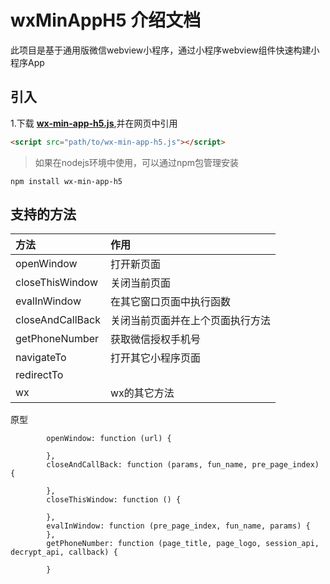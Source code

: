 #  wxMinAppH5 介绍文档
此项目是基于通用版微信webview小程序，通过小程序webview组件快速构建小程序App

## 引入

1.下载 [**wx-min-app-h5.js**][epiijslink],并在网页中引用

```html
<script src="path/to/wx-min-app-h5.js"></script>
```
> 如果在nodejs环境中使用，可以通过npm包管理安装

```
npm install wx-min-app-h5
```
 

## 支持的方法

| 方法             | 作用                             |
| :--------------- | :------------------------------- |
| openWindow       | 打开新页面                       |
| closeThisWindow  | 关闭当前页面                     |
| evalInWindow     | 在其它窗口页面中执行函数         |
| closeAndCallBack | 关闭当前页面并在上个页面执行方法 |
| getPhoneNumber   | 获取微信授权手机号               |
| navigateTo       | 打开其它小程序页面               |
| redirectTo       |                                  |
| wx               | wx的其它方法                     |


原型
```
        openWindow: function (url) {
          
        },
        closeAndCallBack: function (params, fun_name, pre_page_index) {
          
        },
        closeThisWindow: function () {
          
        },
        evalInWindow: function (pre_page_index, fun_name, params) {
        },
        getPhoneNumber: function (page_title, page_logo, session_api, decrypt_api, callback) {

        }
```


[epiijslink]:https://gitee.com/epii/wx-min-app-h5-bridge-js-sdk/raw/master/wx-min-app-h5.js